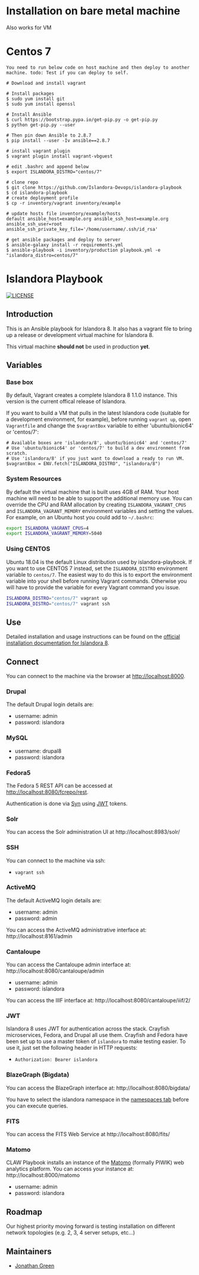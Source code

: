 # Installation on bare metal machine

Also works for VM

# Centos 7

```
You need to run below code on host machine and then deploy to another machine. todo: Test if you can deploy to self.

# Download and install vagrant

# Install packages
$ sudo yum install git
$ sudo yum install openssl

# Install Ansible
$ curl https://bootstrap.pypa.io/get-pip.py -o get-pip.py
$ python get-pip.py --user

# Then pin down Ansible to 2.8.7
$ pip install --user -Iv ansible==2.8.7

# install vagrant plugin
$ vagrant plugin install vagrant-vbguest

# edit .bashrc and append below
$ export ISLANDORA_DISTRO="centos/7"

# clone repo
$ git clone https://github.com/Islandora-Devops/islandora-playbook
$ cd islandora-playbook
# create deployment profile
$ cp -r inventory/vagrant inventory/example

# update hosts file inventory/example/hosts
default ansible_host=example.org ansible_ssh_host=example.org ansible_ssh_user=root ansible_ssh_private_key_file='/home/username/.ssh/id_rsa'

# get ansible packages and deploy to server
$ ansible-galaxy install -r requirements.yml
$ ansible-playbook -i inventory/production playbook.yml -e "islandora_distro=centos/7"

```

# Islandora Playbook
[![LICENSE](https://img.shields.io/badge/license-MIT-blue.svg?style=flat-square)](./LICENSE)

## Introduction

This is an Ansible playbook for Islandora 8. It also has a vagrant file to bring up a release or development virtual machine for Islandora 8.

This virtual machine **should not** be used in production **yet**.

## Variables

### Base box

By default, Vagrant creates a complete Islandora 8 1.1.0 instance. This version is the current offical release of Islandora.

If you want to build a VM that pulls in the latest Islandora code (suitable for a development environment, for example), before running `vagrant up`, open `Vagrantfile` and change the `$vagrantBox` variable to either 'ubuntu/bionic64' or 'centos/7':

```
# Available boxes are 'islandora/8', ubuntu/bionic64' and 'centos/7'
# Use 'ubuntu/bionic64' or 'centos/7' to build a dev environment from scratch.
# Use 'islandora/8' if you just want to download a ready to run VM.
$vagrantBox = ENV.fetch("ISLANDORA_DISTRO", "islandora/8")
```


### System Resources

By default the virtual machine that is built uses 4GB of RAM. Your host machine will need to be able to support the additional memory use. You can override the CPU and RAM allocation by creating `ISLANDORA_VAGRANT_CPUS` and `ISLANDORA_VAGRANT_MEMORY` environment variables and setting the values. For example, on an Ubuntu host you could add to `~/.bashrc`:

```bash
export ISLANDORA_VAGRANT_CPUS=4
export ISLANDORA_VAGRANT_MEMORY=5040
```

### Using CENTOS

Ubuntu 18.04 is the default Linux distribution used by islandora-playbook. If you want to use CENTOS 7 instead, set the `ISLANDORA_DISTRO` environment variable to `centos/7`. The easiest way to do this is to export the environment variable into your shell before running Vagrant commands. Otherwise you will have to provide the variable for every Vagrant command you issue.

```bash
ISLANDORA_DISTRO="centos/7" vagrant up
ISLANDORA_DISTRO="centos/7" vagrant ssh
```

## Use

Detailed installation and usage instructions can be found on the [official installation documentation for Islandora 8](https://islandora.github.io/documentation/installation/).

## Connect

You can connect to the machine via the browser at [http://localhost:8000](http://localhost:8000).

### Drupal

The default Drupal login details are:

  * username: admin
  * password: islandora

### MySQL

  * username: drupal8
  * password: islandora

### Fedora5

The Fedora 5 REST API can be accessed at [http://localhost:8080/fcrepo/rest](http://localhost:8080/fcrepo/rest).

Authentication is done via [Syn](https://github.com/Islandora-CLAW/Syn) using [JWT](https://jwt.io) tokens.

### Solr

You can access the Solr administration UI at http://localhost:8983/solr/

### SSH

You can connect to the machine via ssh:

  * `vagrant ssh`

### ActiveMQ

The default ActiveMQ login details are:

  * username: admin
  * password: admin

You can access the ActiveMQ administrative interface at: http://localhost:8161/admin

### Cantaloupe

You can access the Cantaloupe admin interface at: http://localhost:8080/cantaloupe/admin

  * username: admin
  * password: islandora

You can access the IIIF interface at: http://localhost:8080/cantaloupe/iiif/2/

### JWT

Islandora 8 uses JWT for authentication across the stack. Crayfish microservices, Fedora, and Drupal all use them.
Crayfish and Fedora have been set up to use a master token of `islandora` to make testing easier. To use it, just set
the following header in HTTP requests:

  * `Authorization: Bearer islandora`

### BlazeGraph (Bigdata)

You can access the BlazeGraph interface at: http://localhost:8080/bigdata/

You have to select the islandora namespace in the [namespaces tab](http://localhost:8080/bigdata/#namespaces) before you can execute queries.

### FITS

You can access the FITS Web Service at http://localhost:8080/fits/

### Matomo

CLAW Playbook installs an instance of the [Matomo](https://matomo.org/) (formally PIWIK) web analytics platform. You can access your instance at: http://localhost:8000/matomo

  * username: admin
  * password: islandora

## Roadmap

Our highest priority moving forward is testing installation on different network topologies (e.g. 2, 3, 4 server setups, etc...)

## Maintainers

* [Jonathan Green](https://github.com/jonathangreen)

